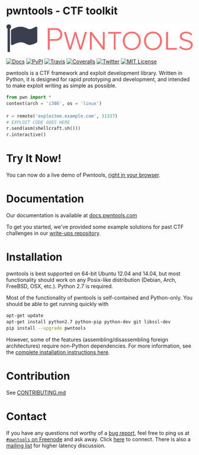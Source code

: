 # pwntools - CTF toolkit
![pwntools logo](https://github.com/Gallopsled/pwntools/blob/stable/docs/source/logo.png?raw=true)

[![Docs](https://readthedocs.org/projects/pwntools/badge/?version=stable)](https://docs.pwntools.com/)
[![PyPI](https://img.shields.io/badge/pypi-v3.0.2-green.svg?style=flat)](https://pypi.python.org/pypi/pwntools/)
[![Travis](https://travis-ci.org/Gallopsled/pwntools.svg)](https://travis-ci.org/Gallopsled/pwntools)
[![Coveralls](https://img.shields.io/coveralls/Gallopsled/pwntools/dev.svg)](https://coveralls.io/github/Gallopsled/pwntools?branch=dev)
[![Twitter](https://img.shields.io/badge/twitter-pwntools-4099FF.svg?style=flat)](https://twitter.com/pwntools)
[![MIT License](https://img.shields.io/badge/license-MIT-blue.svg?style=flat)](http://choosealicense.com/licenses/mit/)

pwntools is a CTF framework and exploit development library. Written in Python, it is designed for rapid prototyping and development, and intended to make exploit writing as simple as possible.

```python
from pwn import *
context(arch = 'i386', os = 'linux')

r = remote('exploitme.example.com', 31337)
# EXPLOIT CODE GOES HERE
r.send(asm(shellcraft.sh()))
r.interactive()
```

# Try It Now!

You can now do a live demo of Pwntools, [right in your browser](https://demo.pwntools.com).

# Documentation

Our documentation is available at [docs.pwntools.com](https://docs.pwntools.com/)

To get you started, we've provided some example solutions for past CTF challenges in our [write-ups repository](https://github.com/Gallopsled/pwntools-write-ups).

# Installation

pwntools is best supported on 64-bit Ubuntu 12.04 and 14.04, but most functionality should work on any Posix-like distribution (Debian, Arch, FreeBSD, OSX, etc.).  Python 2.7 is required.

Most of the functionality of pwntools is self-contained and Python-only.  You should be able to get running quickly with

```sh
apt-get update
apt-get install python2.7 python-pip python-dev git libssl-dev
pip install --upgrade pwntools
```

However, some of the features (assembling/disassembling foreign architectures) require non-Python dependencies.  For more information, see the [complete installation instructions here](https://docs.pwntools.com/en/stable/install.html).


# Contribution

See [CONTRIBUTING.md](CONTRIBUTING.md)

# Contact
If you have any questions not worthy of a [bug report](https://github.com/Gallopsled/pwntools/issues), feel free to ping us
at [`#pwntools` on Freenode](irc://irc.freenode.net/pwntools) and ask away.
Click [here](https://kiwiirc.com/client/irc.freenode.net/pwntools) to connect.
There is also a [mailing list](https://groups.google.com/forum/#!forum/pwntools-users) for higher latency discussion.
